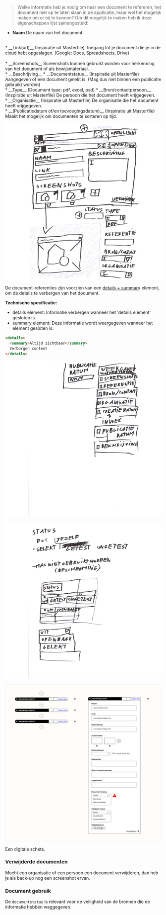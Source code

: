 
> Welke informatie heb je nodig om naar een document te refereren, het document niet op te laten slaan in de applicatie, maar wel het mogelijk maken om er bij te kunnen? 
Om dit mogelijk te maken heb ik deze eigenschappen lijst samengesteld:

* __Naam__
De naam van het document. 
<br>
* __Link(url)__ (Inspiratie uit Masterfile)
Toegang tot je document die je in de cloud hebt opgeslagen. (Google: Docs, Spreadsheets, Drive)
<br> <br>
* __Screenshots__
Screenshots kunnen gebruikt worden voor herkenning van het document of als bewijsmateriaal.
<br>
* __Beschrijving__
* __Documentstatus__ (Inspiratie uit Masterfile)
Aangegeven of een document gelekt is. (Mag dus niet binnen een publicatie gebruikt worden)
<br>
* __Type__ (Document type: pdf, excel, psd)
* __Bron/contactpersoon__  (Inspiratie uit Masterfile)
De persoon die het document heeft vrijgegeven.
<br>
* __Organisatie__ (Inspiratie uit Masterfile)
De organisatie die het document heeft vrijgegeven. 
<br>
* __(Publicatiedatum of/en toevoegingsdatum)__  (Inspiratie uit Masterfile)
Maakt het mogelijk om documenten te sorteren op tijd.

<!-- ![](content/documenten/schetsen13.png) -->

![Hier kunnen referenties naar documenten worden ingevoerd](content/documenten/schetsen24.png)

De document-referenties zijn voorzien van een [details + summary](https://developer.mozilla.org/en-US/docs/Web/HTML/Element/details) element, om de details te verbergen van het document.

__Technische specificatie:__

* details element: Informatie verbergen wanneer het 'details element' gesloten is.
* summary element: Deze informatie wordt weergegeven wanneer het element gesloten is.

```HTML
<details>
  <summary>Altijd zichtbaar</summary>
  Verborgen content
</details>
```

![Gebruikersinterface om een document status op te gegeven](content/documenten/schetsen25.png)





![](content/documenten/schetsen26.png)

![Documenten](content/designs.png)

Een digitale schets.


### Verwijderde documenten
Mocht een organisatie of een persoon een document verwijderen, dan heb je als back-up nog een screenshot ervan.

### Document gebruik
De `documentstatus` is relevant voor de veiligheid van de bronnen die de informatie hebben weggegeven.